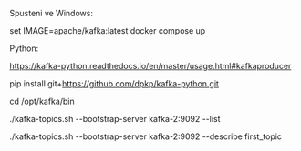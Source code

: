 Spusteni ve Windows:

set IMAGE=apache/kafka:latest
docker compose up

Python:

https://kafka-python.readthedocs.io/en/master/usage.html#kafkaproducer

pip install git+https://github.com/dpkp/kafka-python.git


cd /opt/kafka/bin

./kafka-topics.sh --bootstrap-server kafka-2:9092 --list

./kafka-topics.sh --bootstrap-server kafka-2:9092 --describe first_topic